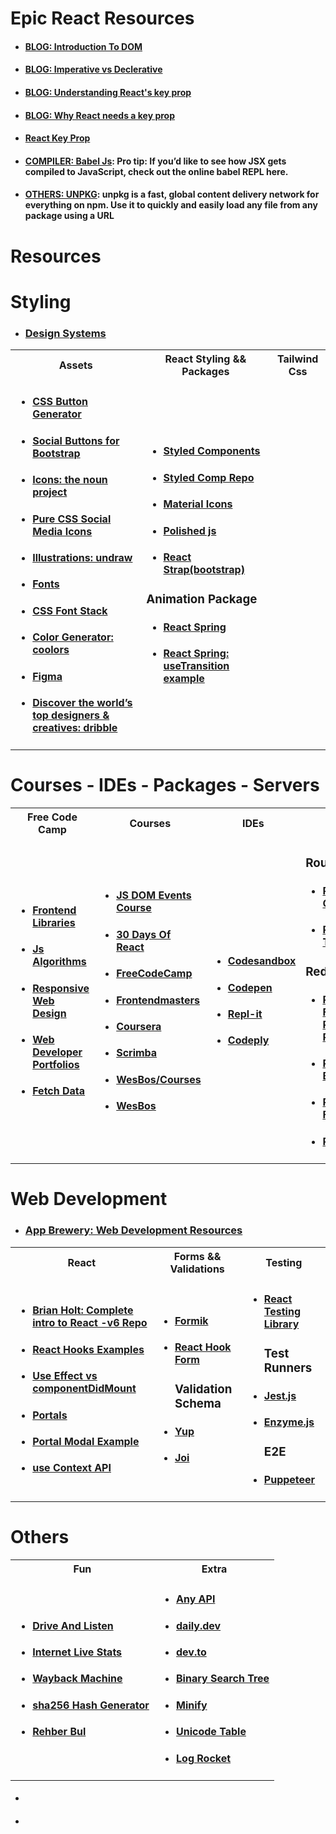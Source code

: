 # Epic React Resources

* #### [BLOG: Introduction To DOM](https://developer.mozilla.org/en-US/docs/Web/API/Document_Object_Model/Introduction)
* #### [BLOG: Imperative vs Declerative](https://ui.dev/imperative-vs-declarative-programming)
* #### [BLOG: Understanding React's key prop](https://kentcdodds.com/blog/understanding-reacts-key-prop)
* #### [BLOG: Why React needs a key prop](https://epicreact.dev/why-react-needs-a-key-prop/)
* #### [React Key Prop](https://react-fundamentals.netlify.app/isolated/final/07.extra-1.js)
* #### [COMPILER: Babel Js](https://babeljs.io/repl#?browsers=defaults%2C%20not%20ie%2011%2C%20not%20ie_mob%2011&build=&builtIns=App&corejs=3.21&spec=false&loose=false&code_lz=MYewdgzgLgBArgSxgXhgHgCYIG4D40QAOAhmLgBICmANtSGgPRGm7rNkDqIATtRo-3wMseAFBA&debug=false&forceAllTransforms=false&shippedProposals=false&circleciRepo=&evaluate=false&fileSize=false&timeTravel=false&sourceType=module&lineWrap=true&presets=react&prettier=true&targets=&version=7.18.3&externalPlugins=&assumptions=%7B%7D): Pro tip: If you’d like to see how JSX gets compiled to JavaScript, check out the online babel REPL here.
* #### [OTHERS: UNPKG](https://unpkg.com/): unpkg is a fast, global content delivery network for everything on npm. Use it to quickly and easily load any file from any package using a URL 


# Resources

# Styling

* ### [Design Systems](https://fem-design-systems.netlify.app/)

<table>
<tr>
<th>Assets</th>
<th>React Styling && Packages</th>
<th>Tailwind Css</th>
</tr>
<tr>
<td>
 
* #### [CSS Button Generator](https://www.css3buttongenerator.com/)
* #### [Social Buttons for Bootstrap](https://lipis.github.io/bootstrap-social/)
* #### [Icons: the noun project](https://thenounproject.com/)
* #### [Pure CSS Social Media Icons](https://codepen.io/laurenclark/pen/hGiqo)
* #### [Illustrations: undraw](https://undraw.co/illustrations)
* #### [Fonts](https://fonts.google.com/specimen/Roboto)
* #### [CSS Font Stack](https://www.cssfontstack.com/)
* #### [Color Generator: coolors](https://coolors.co/)
* #### [Figma](https://www.figma.com/file/SUmUcxBaV4hnxqsUemiT6r/Buttons?node-id=1%3A383)
* #### [Discover the world’s top designers & creatives: dribble](https://dribbble.com/)
  
</td>
<td>
  
* #### [Styled Components](https://styled-components.com/)
* #### [Styled Comp Repo](https://github.com/yeged/React-Styled-Components)
* #### [Material Icons](https://material-ui.com/components/material-icons/)
* #### [Polished js](https://polished.js.org/)
* #### [React Strap(bootstrap)](https://reactstrap.github.io/components/alerts/)
  
### Animation Package
* #### [React Spring](https://react-spring.io/)
* #### [React Spring: useTransition example](https://codesandbox.io/s/fem-react-spring-exercises-forked-vvheu)

  
</td>
  <td>
</td>
</table>


# Courses - IDEs - Packages - Servers

<table>
<tr>
<th>Free Code Camp</th>
<th>Courses</th>
<th>IDEs</th>
<th>External Packages</th>
<th>Live Preview</th>
</tr>
<tr>
<td>
  
* #### [Frontend Libraries](https://www.freecodecamp.org/learn/front-end-libraries/)
* #### [Js Algorithms](https://www.freecodecamp.org/learn/javascript-algorithms-and-data-structures/)
* #### [Responsive Web Design](https://www.freecodecamp.org/learn/responsive-web-design/)
* #### [Web Developer Portfolios](https://www.freecodecamp.org/news/15-web-developer-portfolios-to-inspire-you-137fb1743cae/)
* #### [Fetch Data](https://www.freecodecamp.org/news/fetch-data-react/)
  
</td>
<td>
  
* #### [JS DOM Events Course](https://egghead.io/lessons/javascript-introduction-to-the-dom-events-course)
* #### [30 Days Of React](https://www.newline.co/fullstack-react/30-days-of-react/)
* #### [FreeCodeCamp](https://www.freecodecamp.org/)
* #### [Frontendmasters](https://frontendmasters.com/)
* #### [Coursera](https://www.coursera.org/)
* #### [Scrimba](https://scrimba.com/)
* #### [WesBos/Courses](https://wesbos.com/courses)
* #### [WesBos](https://courses.wesbos.com/account)

  
</td>
  <td>
    
* #### [Codesandbox](https://codesandbox.io/)
* #### [Codepen](https://codepen.io/)
* #### [Repl-it](https://replit.com/)
* #### [Codeply](https://www.codeply.com/)
    
</td>
  <td>
    
### Routers
* #### [React Router Quick Start](https://reactrouter.com/web/guides/quick-start)
* #### [Reach Router Tutorial](https://reach.tech/router/tutorial/02-installation)
    
### Redux
* #### [Redux Fundamentals, Part 5: UI and React](https://redux.js.org/tutorials/fundamentals/part-5-ui-react)
* #### [React Redux Blog](https://blog.jakoblind.no/react-redux-hooks/)
* #### [React Redux Form](https://davidkpiano.github.io/react-redux-form/docs.html)
* #### [Redux Thunk](https://stackoverflow.com/questions/50059724/how-do-i-resolve-actions-must-be-plain-objects-use-custom-middleware-for-async/54066862)

</td>
  
<td>

* #### [Vercel](https://vercel.com/dashboard)
* #### [Netlify](https://www.netlify.com/)
* #### [Heroku](https://www.heroku.com/)
    
</td>
</table>


# Web Development

* ### [App Brewery: Web Development Resources](https://www.appbrewery.co/p/web-development-course-resources/)
<table>
<tr>
<th>React</th>
 <th>Forms && Validations</th>
 <th>Testing</th>
</tr>
<td>

* #### [Brian Holt: Complete intro to React -v6 Repo](https://github.com/btholt/citr-v6-project)
* #### [React Hooks Examples](https://codesandbox.io/s/reverent-hellman-6pbp8)
* #### [Use Effect vs componentDidMount](https://stackoverflow.com/questions/53945763/componentdidmount-equivalent-on-a-react-function-hooks-component)
* #### [Portals](https://tr.reactjs.org/docs/portals.html)
* #### [Portal Modal Example](https://github.com/yeged/Adopt-Me-with-React/blob/master/src/Modal.js)
* #### [use Context API](https://tr.reactjs.org/docs/context.html)

</td>
 <td>

* #### [Formik](https://formik.org/)
* #### [React Hook Form](https://react-hook-form.com/)
  ### Validation Schema
* #### [Yup](https://www.npmjs.com/package/yup?activeTab=readme)
* #### [Joi](https://www.npmjs.com/package/joi)

</td>
  <td>
  
* #### [React Testing Library](https://testing-library.com/docs/react-testing-library/intro/)
  ### Test Runners
* #### [Jest.js](https://jestjs.io/)
* #### [Enzyme.js](https://enzymejs.github.io/enzyme/)
  ### E2E
* #### [Puppeteer](https://pptr.dev/)

</td>
</table>


# Others

<table>
<tr>
<th>Fun</th>
<th>Extra</th>
</tr>
<tr>
<td>

* #### [Drive And Listen](https://driveandlisten.herokuapp.com/)
* #### [Internet Live Stats](https://www.internetlivestats.com/)
* #### [Wayback Machine](https://web.archive.org/)
* #### [sha256 Hash Generator](https://passwordsgenerator.net/sha256-hash-generator/)
* #### [Rehber Bul](https://rehber-2e983.web.app/)

</td>
 <td>
  
* #### [Any API](https://any-api.com/)
* #### [daily.dev](https://chrome.google.com/webstore/detail/dailydev-the-homepage-dev/jlmpjdjjbgclbocgajdjefcidcncaied)
* #### [dev.to](https://dev.to/)
* #### [Binary Search Tree](https://www.cs.usfca.edu/~galles/visualization/BST.html)
* #### [Minify](https://www.minifier.org/)
* #### [Unicode Table](https://unicode-table.com/)
* #### [Log Rocket](https://logrocket.com/)
 </td>
</table>





* #### []()
* #### []()
